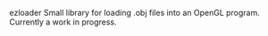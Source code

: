 ezloader
Small library for loading .obj files into an OpenGL program.
Currently a work in progress.
